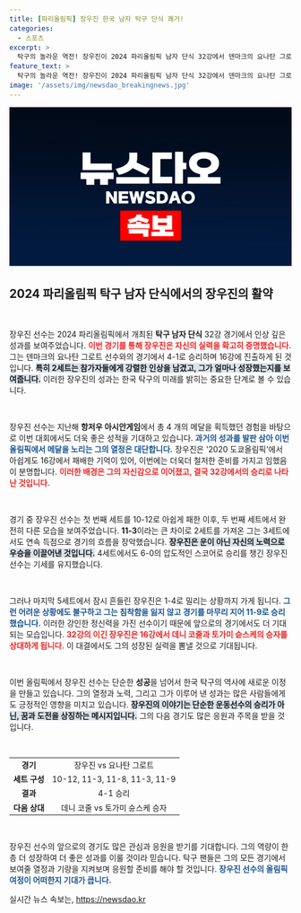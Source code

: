 ```yaml
---
title: [파리올림픽] 장우진 한국 남자 탁구 단식 쾌거!
categories:
  - 스포츠
excerpt: >
  탁구의 놀라운 역전! 장우진이 2024 파리올림픽 남자 단식 32강에서 덴마크의 요나탄 그로트에 4-1로 승리하며 16강 진출에 성공했습니다. 꿈의 메달을 향한 그의 도전, 지금 확인해보세요!
feature_text: >
  탁구의 놀라운 역전! 장우진이 2024 파리올림픽 남자 단식 32강에서 덴마크의 요나탄 그로트에 4-1로 승리하며 16강 진출에 성공했습니다. 꿈의 메달을 향한 그의 도전, 지금 확인해보세요!
image: '/assets/img/newsdao_breakingnews.jpg'
---
```


<p><img src="/assets/img/newsdao_breakingnews.jpg" alt="koreaapp 속보" /></p>

<h2 data-ke-size="size26">2024 파리올림픽 탁구 남자 단식에서의 장우진의 활약</h2>

<p data-ke-size="size16">&nbsp;</p>

<p>장우진 선수는 2024 파리올림픽에서 개최된 <b>탁구 남자 단식</b> 32강 경기에서 인상 깊은 성과를 보여주었습니다. <b><span style="color: #ee2323;">이번 경기를 통해 장우진은 자신의 실력을 확고히 증명했습니다.</span></b> 그는 덴마크의 요나탄 그로트 선수와의 경기에서 4-1로 승리하며 16강에 진출하게 된 것입니다. <b><span style="background-color: #21538527;">특히 2세트는 참가자들에게 강렬한 인상을 남겼고, 그가 얼마나 성장했는지를 보여줍니다.</span></b> 이러한 장우진의 성과는 한국 탁구의 미래를 밝히는 중요한 단계로 볼 수 있습니다.</p>

<p data-ke-size="size16">&nbsp;</p>

<p>장우진 선수는 지난해 <b>항저우 아시안게임</b>에서 총 4 개의 메달을 획득했던 경험을 바탕으로 이번 대회에서도 더욱 좋은 성적을 기대하고 있습니다. <b><span style="color: #1a5490;">과거의 성과를 발판 삼아 이번 올림픽에서 메달을 노리는 그의 열정은 대단합니다.</span></b> 장우진은 '2020 도쿄올림픽'에서 아쉽게도 16강에서 패배한 기억이 있어, 이번에는 더욱더 철저한 준비를 가지고 임했음이 분명합니다. <b><span style="color: #ee2323;">이러한 배경은 그의 자신감으로 이어졌고, 결국 32강에서의 승리로 나타난 것입니다.</span></b></p>

<p data-ke-size="size16">&nbsp;</p>

<p>경기 중 장우진 선수는 첫 번째 세트를 10-12로 아쉽게 패한 이후, 두 번째 세트에서 완전히 다른 모습을 보여주었습니다. <b>11-3</b>이라는 큰 차이로 2세트를 가져온 그는 3세트에서도 연속 득점으로 경기의 흐름을 장악했습니다. <b><span style="background-color: #21538527;">장우진은 운이 아닌 자신의 노력으로 우승을 이끌어낸 것입니다.</span></b> 4세트에서도 6-0의 압도적인 스코어로 승리를 챙긴 장우진 선수는 기세를 유지했습니다.</p>

<p data-ke-size="size16">&nbsp;</p>

<p>그러나 마지막 5세트에서 잠시 흔들린 장우진은 1-4로 밀리는 상황까지 가게 됩니다. <b><span style="color: #1a5490;">그런 어려운 상황에도 불구하고 그는 침착함을 잃지 않고 경기를 마무리 지어 11-9로 승리했습니다.</span></b> 이러한 강인한 정신력을 가진 선수이기 때문에 앞으로의 경기에서도 더 기대되는 모습입니다. <b><span style="color: #ee2323;">32강의 이긴 장우진은 16강에서 데니 코줄과 토가미 슌스케의 승자를 상대하게 됩니다.</span></b> 이 대결에서도 그의 성장된 실력을 뽐낼 것으로 기대됩니다.</p>

<p data-ke-size="size16">&nbsp;</p>

<p>이번 올림픽에서 장우진 선수는 단순한 <b>성공</b>을 넘어서 한국 탁구의 역사에 새로운 이정을 만들고 있습니다. 그의 열정과 노력, 그리고 그가 이루어 낸 성과는 많은 사람들에게도 긍정적인 영향을 미치고 있습니다. <b><span style="background-color: #21538527;">장우진의 이야기는 단순한 운동선수의 승리가 아닌, 꿈과 도전을 상징하는 메시지입니다.</span></b> 그의 다음 경기도 많은 응원과 주목을 받을 것입니다.</p>

<p data-ke-size="size16">&nbsp;</p>

<table style="width: 100%; border-collapse: collapse;">
    <tr>
        <td style="text-align: center; height: 17px;"><b>경기</b></td>
        <td style="text-align: center; height: 17px;">장우진 vs 요나탄 그로트</td>
    </tr>
    <tr>
        <td style="text-align: center; height: 17px;"><b>세트 구성</b></td>
        <td style="text-align: center; height: 17px;">10-12, 11-3, 11-8, 11-3, 11-9</td>
    </tr>
    <tr>
        <td style="text-align: center; height: 17px;"><b>결과</b></td>
        <td style="text-align: center; height: 17px;">4-1 승리</td>
    </tr>
    <tr>
        <td style="text-align: center; height: 17px;"><b>다음 상대</b></td>
        <td style="text-align: center; height: 17px;">데니 코줄 vs 토가미 슌스케 승자</td>
    </tr>
</table>

<p data-ke-size="size16">&nbsp;</p>

<p>장우진 선수의 앞으로의 경기도 많은 관심과 응원을 받기를 기대합니다. 그의 역량이 한층 더 성장하여 더 좋은 성과를 이룰 것이라 믿습니다. 탁구 팬들은 그의 모든 경기에서 보여줄 열정과 기량을 지켜보며 응원할 준비를 해야 할 것입니다. <b><span style="color: #1a5490;">장우진 선수의 올림픽 여정이 어떠한지 기대가 큽니다.</span></b></p>
실시간 뉴스 속보는, <a href="https://newsdao.kr" rel="dofollow">https://newsdao.kr</a>


